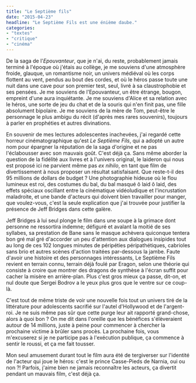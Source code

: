 ```yaml
---
title: "Le Septième fils"
date: "2015-04-23"
headline: "Le Septième Fils est une énième daube."
categories:
- "textes"
- "critique"
- "cinéma"
---
```


De la saga de l'_Epouvanteur_, que je n'ai, du reste, probablement jamais terminé à l'époque où j'étais au collège, je me souviens d'une atmosphère froide, glauque, un romantisme noir, un univers médiéval où les corps flottent au vent, pendus au bout des cordes, et où le héros passe toute une nuit dans une cave pour son premier test, seul, livré à sa claustrophobie et ses pensées. Je me souviens de l'Epouvanteur, un être étrange, bougon, empreint d'une aura inquiétante. Je me souviens d'Alice et sa relation avec le héros, une sorte de jeu du chat et de la souris qui n'en finit pas, une fille absolument bipolaire. Je me souviens de la mère de Tom, peut-être le personnage le plus ambigu du récit (d'après mes rares souvenirs), toujours à parler en prophéties et autres divinations.

En souvenir de mes lectures adolescentes inachevées, j'ai regardé cette horreur cinématographique qu'est _Le Septième Fils_, qui a adopté un autre nom pour épargner la réputation de la saga d'origine et ne pas l'éclabousser avec son mauvais goût. C'est déjà ça. Sans même aborder la question de la fidélité aux livres et à l'univers original, le laideron qui nous est proposé ici ne parvient même pas _ex nihilo_, en tant que film de divertissement à nous proposer un résultat satisfaisant. Que reste-t-il des 95 millions de dollars de budget ? Une photographie hideuse où le flou lumineux est roi, des costumes du bal, du bal masqué ô laid ô laid, des effets spéciaux oscillant entre la cinématique vidéoludique et l'incrustation maladroite, et une bande d'acteurs qui doivent bien travailler pour manger, que voulez-vous, c'est la seule explication que j'ai trouvée pour justifier la présence de Jeff Bridges dans cette galère.

Jeff Bridges à lui seul plonge le film dans une soupe à la grimace dont personne ne ressortira indemne; défiguré et avalant la moitié de ses syllabes, sa prestation de Bane sans le masque achèvera quiconque tentera bon gré mal gré d'accorder un peu d'attention aux dialogues insipides tout au long de ces 102 longues minutes de péripéties péripathétiques, cabrioles sans brio et autres scènes d'action traitées par-dessous la jambe. Faute d'avoir une histoire et des personnages intéressants, Le Septième Fils revient en terrain connu, terrain déjà foulé par Eragon, selon une théorie qui consiste à croire que montrer des dragons de synthèse à l'écran suffit pour cacher la misère en arrière-plan. Plus c'est gros mieux ça passe, dit-on, et nul doute que Sergei Bodrov a le yeux plus gros que le ventre sur ce coup-là.

C'est tout de même triste de voir une nouvelle fois tout un univers tiré de la littérature pour adolescents sacrifié sur l'autel d'Hollywood et de l'argent-roi. Je ne suis même pas sûr que cette purge leur ait rapporté grand-chose, alors à quoi bon ? On me dit dans l'oreille que les bénéfices s'élèveraient autour de 14 millions, juste à peine pour commencer à chercher la prochaine victime à brûler sans procès. La prochaine fois, vous m'excuserez si je ne participe pas à l'exécution publique, ça commence à sentir le roussi, et ça me fait tousser.

Mon seul amusement durant tout le film aura été de tergiverser sur l'identité de l'acteur qui joue le héros: c'est le prince Casse-Pieds de Narnia, oui ou non ?! Parfois, j'aime bien ne jamais reconnaître les acteurs, ça divertit pendant un mauvais film, c'est déjà ça.